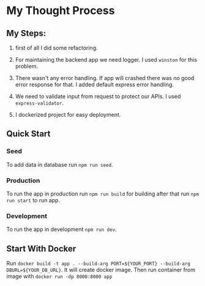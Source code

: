 # My Thought Process

## My Steps:

1. first of all I did some refactoring.

2. For maintaining the backend app we need logger. I used `winston` for this problem.

3. There wasn't any error handling. If app will crashed there was no good error response for that. I added default express error handling.

4. We need to validate input from request to protect our APIs. I used `express-validator`.

5. I dockerized project for easy deployment.

## Quick Start

### Seed

To add data in database run `npm run seed`.

### Production

To run the app in production run `npm run build` for building after that run `npm run start` to run app.

### Development

To run the app in development `npm run dev`.

## Start With Docker

Run `docker build -t app . --build-arg PORT=${YOUR_PORT} --build-arg DBURL=${YOUR_DB_URL}`. It will create docker image. Then run container from image with `docker run -dp 8000:8000 app`
